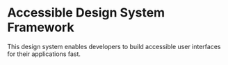 # Accessible Design System Framework

This design system enables developers to build accessible user interfaces for their applications fast.
